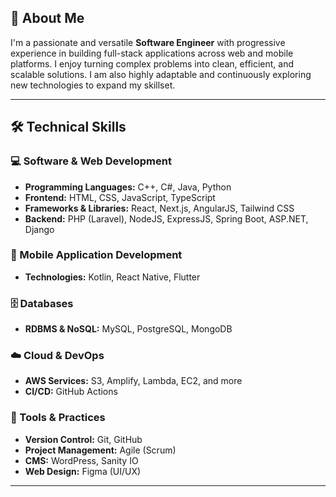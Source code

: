 ## 👋 About Me

I'm a passionate and versatile **Software Engineer** with progressive experience in building full-stack applications across web and mobile platforms. I enjoy turning complex problems into clean, efficient, and scalable solutions. I am also highly adaptable and continuously exploring new technologies to expand my skillset.

---

## 🛠️ Technical Skills

### 💻 Software & Web Development
- **Programming Languages:** C++, C#, Java, Python
- **Frontend:** HTML, CSS, JavaScript, TypeScript
- **Frameworks & Libraries:** React, Next.js, AngularJS, Tailwind CSS
- **Backend:** PHP (Laravel), NodeJS, ExpressJS, Spring Boot, ASP.NET, Django

### 📱 Mobile Application Development
- **Technologies:** Kotlin, React Native, Flutter

### 🗄️ Databases
- **RDBMS & NoSQL:** MySQL, PostgreSQL, MongoDB

### ☁️ Cloud & DevOps
- **AWS Services:** S3, Amplify, Lambda, EC2, and more
- **CI/CD:** GitHub Actions

### 🔧 Tools & Practices
- **Version Control:** Git, GitHub
- **Project Management:** Agile (Scrum)
- **CMS:** WordPress, Sanity IO
- **Web Design:** Figma (UI/UX)

---



